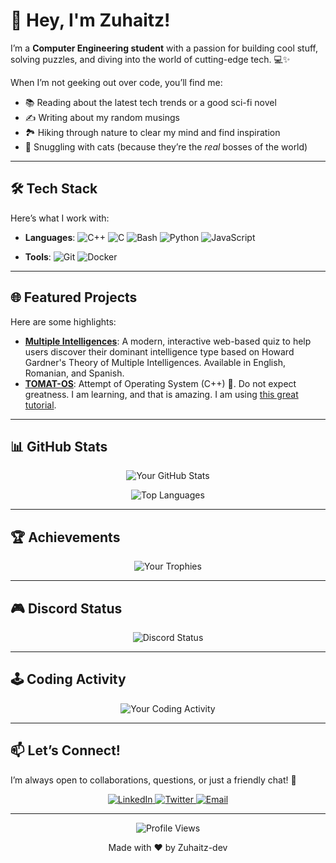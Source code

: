 # 👋 Hey, I'm Zuhaitz!

I’m a **Computer Engineering student** with a passion for building cool stuff, solving puzzles, and diving into the world of cutting-edge tech. 💻✨  

When I’m not geeking out over code, you’ll find me:  
- 📚 Reading about the latest tech trends or a good sci-fi novel  
- ✍️ Writing about my random musings  
- 🏞️ Hiking through nature to clear my mind and find inspiration  
- 🐾 Snuggling with cats (because they’re the *real* bosses of the world) 
---

## 🛠️ **Tech Stack**

Here’s what I work with:

- **Languages**: 
  ![C++](https://img.shields.io/badge/-C++-00599C?logo=c%2B%2B&logoColor=white)
  ![C](https://img.shields.io/badge/C-00599C?logo=c&logoColor=white)
  ![Bash](https://img.shields.io/badge/Bash-4EAA25?logo=gnubash&logoColor=fff)
  ![Python](https://img.shields.io/badge/-Python-3776AB?logo=python&logoColor=white)
  ![JavaScript](https://img.shields.io/badge/-JavaScript-F7DF1E?logo=javascript&logoColor=black)
  
- **Tools**: 
  ![Git](https://img.shields.io/badge/-Git-F05032?logo=git&logoColor=white) 
  ![Docker](https://img.shields.io/badge/-Docker-2496ED?logo=docker&logoColor=white) 

---

## 🌐 **Featured Projects**

Here are some highlights:

- **[Multiple Intelligences](https://github.com/Zuhaitz-dev/multiple-intelligences)**: A modern, interactive web-based quiz to help users discover their dominant intelligence type based on Howard Gardner's Theory of Multiple Intelligences. Available in English, Romanian, and Spanish.
- **[TOMAT-OS](https://github.com/Zuhaitz-dev/TOMAT-OS)**: Attempt of Operating System (C++) 🍅. Do not expect greatness. I am learning, and that is amazing. I am using [this great tutorial](https://www.youtube.com/watch?v=1rnA6wpF0o4&list=PLHh55M_Kq4OApWScZyPl5HhgsTJS9MZ6M).


---

## 📊 **GitHub Stats**

<p align="center">
  <img src="https://github-readme-stats.vercel.app/api?username=zuhaitz-dev&show_icons=true&theme=radical&hide_border=true" alt="Your GitHub Stats">
</p>

<p align="center">
  <img src="https://github-readme-stats.vercel.app/api/top-langs/?username=zuhaitz-dev&layout=compact&theme=radical&hide_border=true" alt="Top Languages">
</p>

---

## 🏆 **Achievements**

<p align="center">
  <img src="https://github-profile-trophy.vercel.app/?username=zuhaitz-dev&theme=onedark&no-frame=true&row=1&column=7" alt="Your Trophies">
</p>

---

## 🎮 **Discord Status**

<p align="center">
  <img src="https://lanyard-profile-readme.vercel.app/api/1346464675084370003" alt="Discord Status">
</p>

---

## 🕹️ **Coding Activity**

<p align="center">
  <img src="https://github-readme-activity-graph.vercel.app/graph?username=zuhaitz-dev&theme=react-dark&hide_border=true&area=true" alt="Your Coding Activity">
</p>

---

## 📫 **Let’s Connect!**

I’m always open to collaborations, questions, or just a friendly chat! 🌟

<p align="center">
  <a href="https://www.linkedin.com/in/zuhaitz-méndez-fernández-de-aránguiz-098809354/">
    <img src="https://img.shields.io/badge/-LinkedIn-0077B5?style=for-the-badge&logo=linkedin&logoColor=white" alt="LinkedIn">
  </a>
  <a href="https://x.com/zuhaitz_dev">
    <img src="https://img.shields.io/badge/-Twitter-1DA1F2?style=for-the-badge&logo=twitter&logoColor=white" alt="Twitter">
  </a>
  <a href="mailto:zuhaitz.zechhub@gmail.com">
    <img src="https://img.shields.io/badge/-Email-D14836?style=for-the-badge&logo=gmail&logoColor=white" alt="Email">
  </a>
</p>

---
<p align="center">
  <img src="https://komarev.com/ghpvc/?username=zuhaitz-dev&color=blue&style=flat-square" alt="Profile Views">
</p>

<p align="center">
  Made with ❤️ by Zuhaitz-dev
</p>
